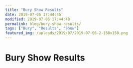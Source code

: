 ```yaml
---
title: "Bury Show Results"
date: 2019-07-06 17:44:46
modified: 2019-07-06 17:44:48
permalink: blog/bury-show-results/
tags: ["Bury", "Results", "Show"]
featured_img: /uploads/2019/07/2019-07-06-2-150x150.png
---
```


# Bury Show Results

